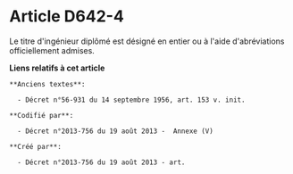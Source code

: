 # Article D642-4

Le titre d'ingénieur diplômé est désigné en entier ou à l'aide d'abréviations officiellement admises.

**Liens relatifs à cet article**

	**Anciens textes**:

	  - Décret n°56-931 du 14 septembre 1956, art. 153 v. init.

	**Codifié par**:

	  - Décret n°2013-756 du 19 août 2013 -  Annexe (V)

	**Créé par**:

	  - Décret n°2013-756 du 19 août 2013 - art.
